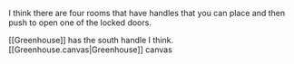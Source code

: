 I think there are four rooms that have handles that you can place and then push to open one of the locked doors.

[[Greenhouse]] has the south handle I think.
[[Greenhouse.canvas|Greenhouse]] canvas
